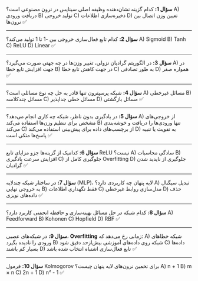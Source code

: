 **سؤال 1:**
کدام گزینه نشان‌دهنده وظیفه اصلی سیناپس در نرون مصنوعی است؟
A) دریافت ورودی
B) تولید خروجی
C) ذخیره‌سازی اطلاعات
D) تعیین وزن اتصال بین نرون‌ها
✅

---

**سؤال 2:**
کدام تابع فعال‌سازی خروجی بین -1 تا 1 تولید می‌کند؟
A) Sigmoid
B) Tanh
C) ReLU
D) Linear
✅

---

**سؤال 3:**
در الگوریتم گرادیان نزولی، تغییر وزن‌ها در چه جهتی صورت می‌گیرد؟
A) در جهت افزایش تابع خطا
B) در جهت کاهش تابع خطا
C) به طور تصادفی
D) همواره صفر
✅

---

**سؤال 4:**
شبکه پرسپترون تنها قادر به حل چه نوع مسائلی است؟
A) مسائل غیرخطی
B) مسائل چندکلاسه
C) مسائل خطی جداپذیر
D) مسائل بازگشتی
✅

---

**سؤال 5:**
در یادگیری بدون ناظر، شبکه چه کاری انجام می‌دهد؟
A) از خروجی‌های مشخص برای تنظیم وزن‌ها استفاده می‌کند
B) تنها ورودی‌ها را دریافت و خوشه‌بندی می‌کند
C) از برچسب‌های داده برای پیش‌بینی استفاده می‌کند
D) به تقویت یا تنبیه پاسخ‌ها متکی است
✅

---

**سؤال 6:**
کدامیک از گزینه‌ها جزو مزایای تابع ReLU نیست؟
A) سادگی محاسبات
B) افزایش سرعت یادگیری
C) جلوگیری کامل از Overfitting
D) جلوگیری از ناپدید شدن گرادیان
✅

---

**سؤال 7:**
در ساختار شبکه چندلایه (MLP)، لایه پنهان چه کاربردی دارد؟
A) تبدیل سیگنال به خروجی نهایی
B) فقط نگهداری اطلاعات
C) مدل‌سازی روابط غیرخطی
D) حذف داده‌های نویزی
✅

---

**سؤال 8:**
کدام شبکه در حل مسائل بهینه‌سازی و حافظه انجمنی کاربرد دارد؟
A) Feedforward
B) Kohonen
C) Hopfield
D) RBF
✅

---

**سؤال 9:**
در شبکه‌های عصبی، **Overfitting** زمانی رخ می‌دهد که:
A) شبکه خطاهای ورودی را نادیده بگیرد
B) شبکه روی داده‌های آموزشی بیش‌ازحد دقیق شود
C) داده‌ها بسیار کم باشند
D) تابع فعال‌سازی اشتباه انتخاب شده باشد
✅

---

**سؤال 10:**
فرمول Kolmogorov برای تخمین نرون‌های لایه پنهان چیست؟
A) n + 1
B) m × n
C) 2n + 1
D) n² - 1
✅

